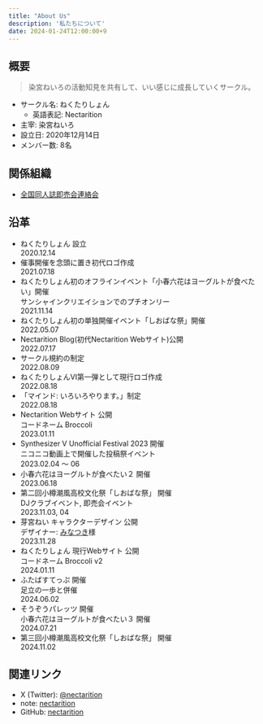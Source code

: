 ```yaml
---
title: "About Us"
description: '私たちについて'
date: 2024-01-24T12:00:00+9
---
```


## 概要

> 染宮ねいろの活動知見を共有して、いい感じに成長していくサークル。

- サークル名: ねくたりしょん
  - 英語表記: Nectarition
- 主宰: 染宮ねいろ
- 設立日: 2020年12月14日
- メンバー数: 8名

## 関係組織

- [全国同人誌即売会連絡会](https://sokubaikairenrakukai.com/)

## 沿革


<ul class="histories">
  <li>
    <div class="histories_item_content">ねくたりしょん 設立</div>
    <div class="histories_item_date">2020.12.14</div>
  </li>
  <li>
    <div class="histories_item_content">催事開催を念頭に置き初代ロゴ作成</div>
    <div class="histories_item_date">2021.07.18</div>
  </li>
  <li>
    <div class="histories_item_content">ねくたりしょん初のオフラインイベント「小春六花はヨーグルトが食べたい」開催</div>
    <div class="histories_item_remarks">サンシャインクリエイションでのプチオンリー</div>
    <div class="histories_item_date">2021.11.14</div>
  </li>
  <li>
    <div class="histories_item_content">ねくたりしょん初の単独開催イベント「しおばな祭」開催</div>
    <div class="histories_item_date">2022.05.07</div>
  </li>
  <li>
    <div class="histories_item_content">Nectarition Blog(初代Nectarition Webサイト)公開</div>
    <div class="histories_item_date">2022.07.17</div>
  </li>
  <li>
    <div class="histories_item_content">サークル規約の制定</div>
    <div class="histories_item_date">2022.08.09</div>
  </li>
  <li>
    <div class="histories_item_content">ねくたりしょんVI第一弾として現行ロゴ作成</div>
    <div class="histories_item_date">2022.08.18</div>
  </li>
  <li>
    <div class="histories_item_content">「マインド: いろいろやります。」制定</div>
    <div class="histories_item_date">2022.08.18</div>
  </li>
  <li>
    <div class="histories_item_content">Nectarition Webサイト 公開</div>
    <div class="histories_item_remarks">コードネーム Broccoli</div>
    <div class="histories_item_date">2023.01.11</div>
  </li>
  <li>
    <div class="histories_item_content">Synthesizer V Unofficial Festival 2023 開催</div>
    <div class="histories_item_remarks">ニコニコ動画上で開催した投稿祭イベント</div>
    <div class="histories_item_date">2023.02.04 ～ 06</div>
  </li>
  <li>
    <div class="histories_item_content">小春六花はヨーグルトが食べたい２ 開催</div>
    <div class="histories_item_date">2023.06.18</div>
  </li>
  <li>
    <div class="histories_item_content">第二回小樽潮風高校文化祭「しおばな祭」 開催</div>
    <div class="histories_item_remarks">DJクラブイベント, 即売会イベント</div>
    <div class="histories_item_date">2023.11.03, 04</div>
  </li>
  <li>
    <div class="histories_item_content">芽宮ねい キャラクターデザイン 公開</div>
    <div class="histories_item_remarks">デザイナー: <a href="https://372kelvin.com/">みなつき</a>様</div>
    <div class="histories_item_date">2023.11.28</div>
  </li>
  <li>
    <div class="histories_item_content">ねくたりしょん 現行Webサイト 公開</div>
    <div class="histories_item_remarks">コードネーム Broccoli v2</div>
    <div class="histories_item_date">2024.01.11</div>
  </li>
  <li>
    <div class="histories_item_content">ふたばすてっぷ 開催</div>
    <div class="histories_item_remarks">足立の一歩と併催</div>
    <div class="histories_item_date">2024.06.02</div>
  </li>
  <li>
    <div class="histories_item_content">そうぞうパレッツ 開催</div>
    <div class="histories_item_remarks">小春六花はヨーグルトが食べたい３ 開催</div>
    <div class="histories_item_date">2024.07.21</div>
  </li>
  <li>
    <div class="histories_item_content">第三回小樽潮風高校文化祭「しおばな祭」 開催</div>
    <div class="histories_item_date">2024.11.02</div>
  </li>
</ul>

## 関連リンク

- X (Twitter): [@nectarition](https://x.com/nectarition)
- note: [nectarition](https://note.com/nectarition)
- GitHub: [nectarition](https://github.com/nectarition)

